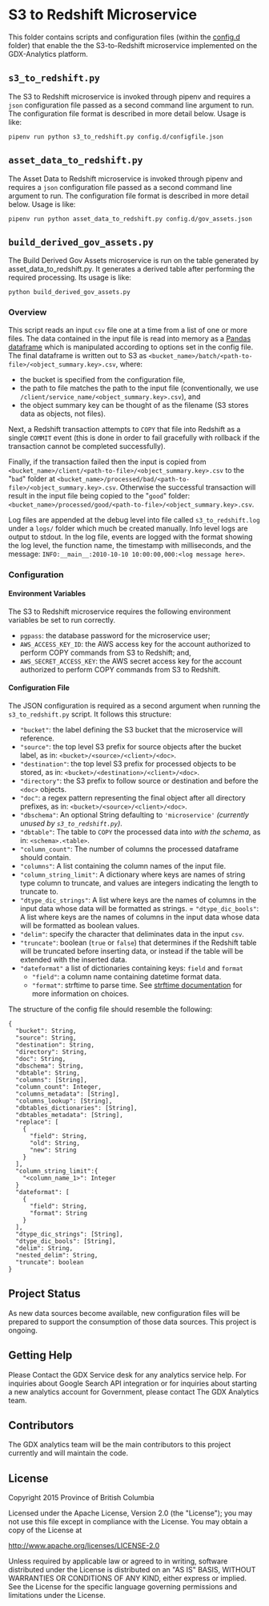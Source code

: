 # S3 to Redshift Microservice

This folder contains scripts and configuration files (within the [config.d](./config.d/) folder) that enable the the S3-to-Redshift microservice implemented on the GDX-Analytics platform.

## `s3_to_redshift.py`

The S3 to Redshift microservice is invoked through pipenv and requires a `json` configuration file passed as a second command line argument to run. The configuration file format is described in more detail below. Usage is like:

```
pipenv run python s3_to_redshift.py config.d/configfile.json
```
## `asset_data_to_redshift.py`

The Asset Data to Redshift microservice is invoked through pipenv and requires a `json` configuration file passed as a second command line argument to run. The configuration file format is described in more detail below. Usage is like:

```
pipenv run python asset_data_to_redshift.py config.d/gov_assets.json
```

## `build_derived_gov_assets.py`

The Build Derived Gov Assets microservice is run on the table generated by asset_data_to_redshift.py. It generates a derived table after performing the required processing. Its usage is like:

```
python build_derived_gov_assets.py
```

### Overview

This script reads an input `csv` file one at a time from a list of one or more files. The data contained in the input file is read into memory as a [Pandas dataframe](https://pandas.pydata.org/pandas-docs/stable/reference/frame.html) which is manipulated according to options set in the config file. The final dataframe is written out to S3 as `<bucket_name>/batch/<path-to-file>/<object_summary.key>.csv`, where:
- the bucket is specified from the configuration file,
- the path to file matches the path to the input file (conventionally, we use `/client/service_name/<object_summary.key>.csv`), and
- the object summary key can be thought of as the filename (S3 stores data as objects, not files).

Next, a Redshift transaction attempts to `COPY` that file into Redshift as a single `COMMIT` event (this is done in order to fail gracefully with rollback if the transaction cannot be completed successfully).

Finally, if the transaction failed then the input is copied from `<bucket_name>/client/<path-to-file>/<object_summary.key>.csv` to the "`bad`" folder at `<bucket_name>/processed/bad/<path-to-file>/<object_summary.key>.csv`. Otherwise the successful transaction will result in the input file being copied to the "`good`" folder: `<bucket_name>/processed/good/<path-to-file>/<object_summary.key>.csv`.

Log files are appended at the debug level into file called `s3_to_redshift.log` under a `logs/` folder which much be created manually. Info level logs are output to stdout. In the log file, events are logged with the format showing the log level, the function name, the timestamp with milliseconds, and the message: `INFO:__main__:2010-10-10 10:00:00,000:<log message here>`.

### Configuration

#### Environment Variables

The S3 to Redshift microservice requires the following environment variables be set to run correctly.

- `pgpass`: the database password for the microservice user;
- `AWS_ACCESS_KEY_ID`: the AWS access key for the account authorized to perform COPY commands from S3 to Redshift; and,
- `AWS_SECRET_ACCESS_KEY`: the AWS secret access key for the account authorized to perform COPY commands from S3 to Redshift.

#### Configuration File

The JSON configuration is required as a second argument when running the `s3_to_redshift.py` script. It follows this structure:

- `"bucket"`: the label defining the S3 bucket that the microservice will reference.
- `"source"`: the top level S3 prefix for source objects after the bucket label, as in: `<bucket>/<source>/<client>/<doc>`.
- `"destination"`: the top level S3 prefix for processed objects to be stored, as in: `<bucket>/<destination>/<client>/<doc>`.
- `"directory"`: the S3 prefix to follow source or destination and before the `<doc>` objects.
- `"doc"`: a regex pattern representing the final object after all directory prefixes, as in: `<bucket>/<source>/<client>/<doc>`.
- `"dbschema"`: An optional String defaulting to `'microservice'` _(currently unused by `s3_to_redshift.py`)_.
- `"dbtable"`: The table to `COPY` the processed data into _with the schema_, as in: `<schema>.<table>`.
- `"column_count"`: The number of columns the processed dataframe should contain.
- `"columns"`: A list containing the column names of the input file.
- `"column_string_limit"`: A dictionary where keys are names of string type column to truncate, and values are integers indicating the length to truncate to.  
- `"dtype_dic_strings"`: A list where keys are the names of columns in the input data whose data will be formatted as strings.
= `"dtype_dic_bools"`: A list where keys are the names of columns in the input data whose data will be formatted as boolean values.
- `"delim"`: specify the character that deliminates data in the input `csv`.
- `"truncate"`: boolean (`true` or `false`) that determines if the Redshift table will be truncated before inserting data, or instead if the table will be extended with the inserted data.
- `"dateformat"` a list of dictionaries containing keys: `field` and `format`
  - `"field"`: a column name containing datetime format data.
  - `"format"`: strftime to parse time. See [strftime documentation](https://docs.python.org/3/library/datetime.html#strftime-and-strptime-behavior) for more information on choices.

The structure of the config file should resemble the following:

```
{
  "bucket": String,
  "source": String,
  "destination": String,
  "directory": String,
  "doc": String,
  "dbschema": String,
  "dbtable": String,
  "columns": [String],
  "column_count": Integer,
  "columns_metadata": [String],
  "columns_lookup": [String],
  "dbtables_dictionaries": [String],
  "dbtables_metadata": [String],
  "replace": [
    {
      "field": String,
      "old": String,
      "new": String
    }
  ],
  "column_string_limit":{
    "<column_name_1>": Integer
  }
  "dateformat": [
    {
      "field": String,
      "format": String
    }
  ],
  "dtype_dic_strings": [String],
  "dtype_dic_bools": [String],
  "delim": String,
  "nested_delim": String,
  "truncate": boolean
}
```

## Project Status

As new data sources become available, new configuration files will be prepared to support the consumption of those data sources. This project is ongoing.

## Getting Help

Please Contact the GDX Service desk for any analytics service help. For inquiries about Google Search API integration or for inquiries about starting a new analytics account for Government, please contact The GDX Analytics team.

## Contributors

The GDX analytics team will be the main contributors to this project currently and will maintain the code.

## License

Copyright 2015 Province of British Columbia

Licensed under the Apache License, Version 2.0 (the "License");
you may not use this file except in compliance with the License.
You may obtain a copy of the License at

   http://www.apache.org/licenses/LICENSE-2.0

Unless required by applicable law or agreed to in writing, software
distributed under the License is distributed on an "AS IS" BASIS,
WITHOUT WARRANTIES OR CONDITIONS OF ANY KIND, either express or implied.
See the License for the specific language governing permissions and limitations under the License.
